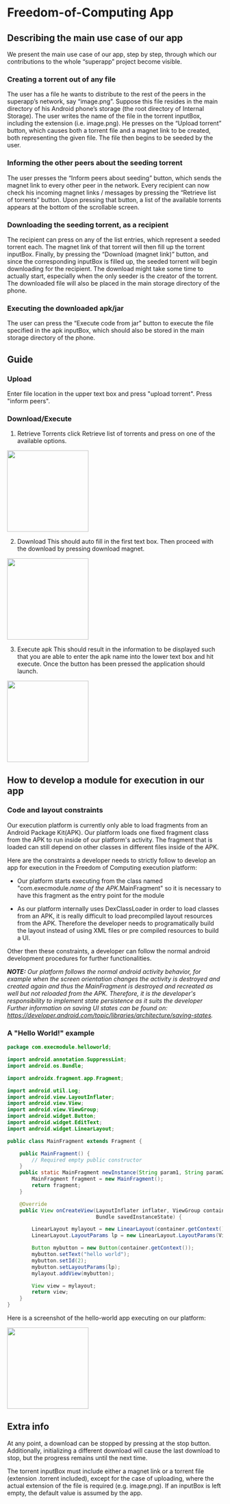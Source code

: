 # Freedom-of-Computing App
 
## Describing the main use case of our app
We present the main use case of our app, step by step, through which our contributions to the whole “superapp” project become visible.

### Creating a torrent out of any file
The user has a file he wants to distribute to the rest of the peers in the superapp’s network, say “image.png”. Suppose this file resides in the main directory of his Android phone’s storage (the root directory of Internal Storage). The user writes the name of the file in the torrent inputBox, including the extension (i.e. image.png). He presses on the “Upload torrent” button, which causes both a torrent file and a magnet link to be created, both representing the given file. The file then begins to be seeded by the user.

### Informing the other peers about the seeding torrent
The user presses the “Inform peers about seeding” button, which sends the magnet link to every other peer in the network. Every recipient can now check his incoming magnet links / messages by pressing the “Retrieve list of torrents” button. Upon pressing that button, a list of the available torrents appears at the bottom of the scrollable screen.

### Downloading the seeding torrent, as a recipient
The recipient can press on any of the list entries, which represent a seeded torrent each. The magnet link of that torrent will then fill up the torrent inputBox. Finally, by pressing the “Download (magnet link)” button, and since the corresponding inputBox is filled up, the seeded torrent will begin downloading for the recipient. The download might take some time to actually start, especially when the only seeder is the creator of the torrent. The downloaded file will also be placed in the main storage directory of the phone.

### Executing the downloaded apk/jar
The user can press the “Execute code from jar” button to execute the file specified in the apk inputBox, which should also be stored in the main storage directory of the phone.

## Guide

### Upload
Enter file location in the upper text box and press "upload torrent". Press "inform peers".

### Download/Execute
1. Retrieve Torrents
click Retrieve list of torrents and press on one of the available options.

<img src="https://github.com/tpapak01/trustchain-superapp/blob/master/doc/freedomOfComputing/Screenshot%202020-04-29%20at%2023.37.52.png" width="190">

2. Download This should auto fill in the first text box. Then proceed with the download by pressing download magnet.

<img src="https://github.com/tpapak01/trustchain-superapp/blob/master/doc/freedomOfComputing/Screenshot%202020-04-29%20at%2023.38.15.png" width="190">

3. Execute apk
This should result in the information to be displayed such that you are able to enter the apk name into the lower text box and hit execute.
Once the button has been pressed the application should launch.

<img src="https://github.com/tpapak01/trustchain-superapp/blob/master/doc/freedomOfComputing/Screenshot%202020-04-29%20at%2023.38.40.png" width="190">

## How to develop a module for execution in our app

### Code and layout constraints
Our execution platform is currently only able to load fragments from an Android Package Kit(APK). Our platform loads one fixed fragment class from the APK to run inside of our platform's activity. The fragment that is loaded can still depend on other classes in different files inside of the APK.

Here are the constraints a developer needs to strictly follow to develop an app for execution in the Freedom of Computing execution platform:

* Our platform starts executing from the class named "com.execmodule._name of the APK_.MainFragment" so it is necessary to have this fragment as the entry point for the module

* As our platform internally uses DexClassLoader in order to load classes from an APK, it is really difficult to load precompiled layout resources from the APK. Therefore the developer needs to programatically build the layout instead of using XML files or pre compiled resources to build a UI.

Other then these constraints, a developer can follow the normal android development procedures for further functionalities.

_**NOTE:** Our platform follows the normal android activity behavior, for example when the screen orientation changes the activity is destroyed and created again and thus the MainFragment is destroyed and recreated as well but not reloaded from the APK. Therefore, it is the developer's responsibility to implement state persistence as it suits the developer Further information on saving UI states can be found on: https://developer.android.com/topic/libraries/architecture/saving-states._ 

### A "Hello World!" example
```java
package com.execmodule.helloworld;

import android.annotation.SuppressLint;
import android.os.Bundle;

import androidx.fragment.app.Fragment;

import android.util.Log;
import android.view.LayoutInflater;
import android.view.View;
import android.view.ViewGroup;
import android.widget.Button;
import android.widget.EditText;
import android.widget.LinearLayout;

public class MainFragment extends Fragment {

    public MainFragment() {
        // Required empty public constructor
    }
    public static MainFragment newInstance(String param1, String param2) {
        MainFragment fragment = new MainFragment();
        return fragment;
    }

    @Override
    public View onCreateView(LayoutInflater inflater, ViewGroup container,
                             Bundle savedInstanceState) {

        LinearLayout mylayout = new LinearLayout(container.getContext());
        LinearLayout.LayoutParams lp = new LinearLayout.LayoutParams(ViewGroup.LayoutParams.MATCH_PARENT, ViewGroup.LayoutParams.MATCH_PARENT);

        Button mybutton = new Button(container.getContext());
        mybutton.setText("hello world");
        mybutton.setId(2);
        mybutton.setLayoutParams(lp);
        mylayout.addView(mybutton);

        View view = mylayout;
        return view;
    }
}
```

Here is a screenshot of the hello-world app executing on our platform:

<img src="https://github.com/tpapak01/trustchain-superapp/blob/master/doc/freedomOfComputing/Screenshot%202020-04-29%20at%2023.26.46.png" width="190">

## Extra info

At any point, a download can be stopped by pressing at the stop button. Additionally, initializing a different download will cause the last download to stop, but the progress remains until the next time.

The torrent inputBox must include either a magnet link or a torrent file (extension .torrent included), except for the case of uploading, where the actual extension of the file is required (e.g. image.png). If an inputBox is left empty, the default value is assumed by the app.
